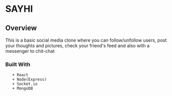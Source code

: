 # SAYHI

## Overview
This is a basic social media clone where you can follow/unfollow users, post your thoughts and pictures, check your friend's feed and also with a messenger to chit-chat

   ### Built With
 
       + React
       + Node(Express)
       + Socket.io
       + MongoDB


    

    
